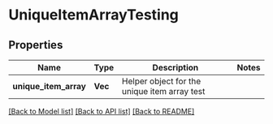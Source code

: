 # UniqueItemArrayTesting

## Properties

Name | Type | Description | Notes
------------ | ------------- | ------------- | -------------
**unique_item_array** | **Vec<String>** | Helper object for the unique item array test | 

[[Back to Model list]](../README.md#documentation-for-models) [[Back to API list]](../README.md#documentation-for-api-endpoints) [[Back to README]](../README.md)


